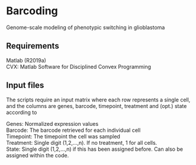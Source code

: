 # Barcoding
Genome-scale modeling of phenotypic switching in glioblastoma

## Requirements
Matlab (R2019a)  
CVX: Matlab Software for Disciplined Convex Programming

## Input files
The scripts require an input matrix where each row represents a single cell, and the columns are genes, barcode, timepoint, treatment and (opt.) state according to  

Genes: Normalized expression values  
Barcode: The barcode retrieved for each individual cell  
Timepoint: The timepoint the cell was sampled  
Treatment: Single digit (1,2,...,n). If no treatment, 1 for all cells.  
State: Single digit (1,2,...,n) if this has been assigned before. Can also be assigned within the code.  




